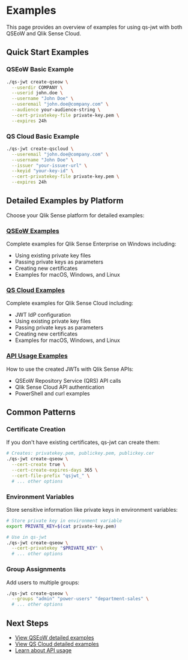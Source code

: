 # Examples

This page provides an overview of examples for using qs-jwt with both QSEoW and Qlik Sense Cloud.

## Quick Start Examples

### QSEoW Basic Example

```bash
./qs-jwt create-qseow \
  --userdir COMPANY \
  --userid john.doe \
  --username "John Doe" \
  --useremail "john.doe@company.com" \
  --audience your-audience-string \
  --cert-privatekey-file private-key.pem \
  --expires 24h
```

### QS Cloud Basic Example

```bash
./qs-jwt create-qscloud \
  --useremail "john.doe@company.com" \
  --username "John Doe" \
  --issuer "your-issuer-url" \
  --keyid "your-key-id" \
  --cert-privatekey-file private-key.pem \
  --expires 24h
```

## Detailed Examples by Platform

Choose your Qlik Sense platform for detailed examples:

### [QSEoW Examples](/guide/qseow-examples)
Complete examples for Qlik Sense Enterprise on Windows including:
- Using existing private key files
- Passing private keys as parameters  
- Creating new certificates
- Examples for macOS, Windows, and Linux

### [QS Cloud Examples](/guide/qscloud-examples)
Complete examples for Qlik Sense Cloud including:
- JWT IdP configuration
- Using existing private key files
- Passing private keys as parameters
- Creating new certificates
- Examples for macOS, Windows, and Linux

### [API Usage Examples](/guide/api-usage)
How to use the created JWTs with Qlik Sense APIs:
- QSEoW Repository Service (QRS) API calls
- Qlik Sense Cloud API authentication
- PowerShell and curl examples

## Common Patterns

### Certificate Creation
If you don't have existing certificates, qs-jwt can create them:

```bash
# Creates: privatekey.pem, publickey.pem, publickey.cer
./qs-jwt create-qseow \
  --cert-create true \
  --cert-create-expires-days 365 \
  --cert-file-prefix "qsjwt_" \
  # ... other options
```

### Environment Variables
Store sensitive information like private keys in environment variables:

```bash
# Store private key in environment variable
export PRIVATE_KEY=$(cat private-key.pem)

# Use in qs-jwt
./qs-jwt create-qseow \
  --cert-privatekey "$PRIVATE_KEY" \
  # ... other options
```

### Group Assignments
Add users to multiple groups:

```bash
./qs-jwt create-qseow \
  --groups "admin" "power-users" "department-sales" \
  # ... other options
```

## Next Steps

- [View QSEoW detailed examples](/guide/qseow-examples)
- [View QS Cloud detailed examples](/guide/qscloud-examples)  
- [Learn about API usage](/guide/api-usage)